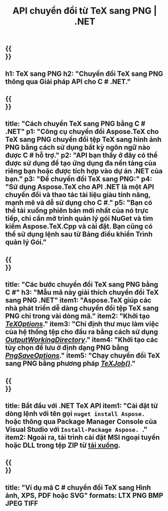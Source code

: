 ﻿---
translation: true
template: /_templates/_conversion-child-net.md
title: API chuyển đổi từ TeX sang PNG | .NET
description: Chức năng chuyển đổi TeX sang PNG. Tích hợp thư viện .NET tại chỗ này vào dự án của bạn hoặc sử dụng các ứng dụng đa nền tảng để chuyển đổi TeX sang PNG.
keywords: 'tex sang png api net, tex2png tích hợp c #'
url: /net/conversion/tex-to-png/
family: tex
platformtag: net
feature: conversion
informat: TEX
outformat: PNG
otherformats: BMP JPEG TIFF PDF SVG XPS
---


{{<section banner>}}
---
h1: TeX sang PNG
h2: "Chuyển đổi TeX sang PNG thông qua Giải pháp API cho C # .NET."
---

{{<section overview>}}
---
title: "Cách chuyển TeX sang PNG bằng C # .NET"
p1: "Công cụ chuyển đổi Aspose.TeX cho TeX sang PNG chuyển đổi tệp TeX sang hình ảnh PNG bằng cách sử dụng bất kỳ ngôn ngữ nào được C # hỗ trợ."
p2: "API bạn thấy ở đây có thể được sử dụng để tạo ứng dụng đa nền tảng của riêng bạn hoặc được tích hợp vào dự án .NET của bạn."
p3: "Để chuyển đổi TeX sang PNG:"
p4: "Sử dụng Aspose.TeX cho API .NET là một API chuyển đổi và thao tác tài liệu giàu tính năng, mạnh mẽ và dễ sử dụng cho C #."
p5: "Bạn có thể tải xuống phiên bản mới nhất của nó trực tiếp, chỉ cần mở trình quản lý gói NuGet và tìm kiếm Aspose.TeX.Cpp và cài đặt. Bạn cũng có thể sử dụng lệnh sau từ Bảng điều khiển Trình quản lý Gói."
---

{{<section feature1>}}
---
title: "Các bước chuyển đổi TeX sang PNG bằng C #"
h3: "Mẫu mã này giải thích chuyển đổi TeX sang PNG .NET"
item1: "Aspose.TeX giúp các nhà phát triển dễ dàng chuyển đổi tệp TeX sang PNG chỉ trong vài dòng mã."
item2: "Khởi tạo [*TeXOptions*](https://reference.aspose.com/tex/net/aspose.tex/texoptions/)."
item3: "Chỉ định thư mục làm việc của hệ thống tệp cho đầu ra bằng cách sử dụng [*OutputWorkingDirectory*](https://reference.aspose.com/tex/net/aspose.tex/texoptions/outputworkingdirectory/)."
item4: "Khởi tạo các tùy chọn để lưu ở định dạng PNG bằng [*PngSaveOptions*](https://reference.aspose.com/tex/net/aspose.tex.presentation.image/pngsaveoptions/)."
item5: "Chạy chuyển đổi TeX sang PNG bằng phương pháp [*TeXJob()*](https://reference.aspose.com/tex/net/aspose.tex/texjob/)."
---

{{<section feature2>}}
---
title: Bắt đầu với .NET TeX API
item1: "Cài đặt từ dòng lệnh với tên gọi ```nuget install Aspose. ``` hoặc thông qua Package Manager Console của Visual Studio với ```Install-Package Aspose. ```."
item2: Ngoài ra, tải trình cài đặt MSI ngoại tuyến hoặc DLL trong tệp ZIP từ [tải xuống](https://downloads.aspose.com/tex/net).
---

{{<section widget>}}
---
title: "Ví dụ mã C # chuyển đổi TeX sang Hình ảnh, XPS, PDF hoặc SVG"
formats: LTX PNG BMP JPEG TIFF
---